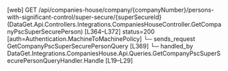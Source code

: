 [web] GET /api/companies-house/company/{companyNumber}/persons-with-significant-control/super-secure/{superSecureId}  (DataGet.Api.Controllers.Integrations.CompaniesHouseController.GetCompanyPscSuperSecurePerson)  [L364–L372] status=200 [auth=Authentication.MachineToMachinePolicy]
  └─ sends_request GetCompanyPscSuperSecurePersonQuery [L369]
    └─ handled_by DataGet.Integrations.CompaniesHouse.Api.Queries.GetCompanyPscSuperSecurePersonQueryHandler.Handle [L19–L29]

